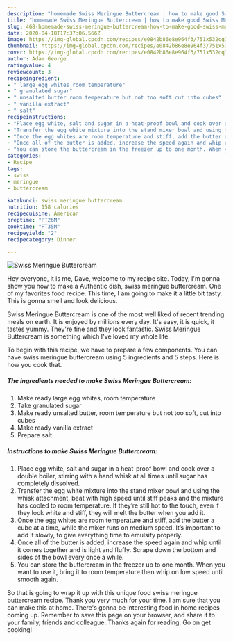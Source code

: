 ```yaml
---
description: "homemade Swiss Meringue Buttercream | how to make good Swiss Meringue Buttercream"
title: "homemade Swiss Meringue Buttercream | how to make good Swiss Meringue Buttercream"
slug: 468-homemade-swiss-meringue-buttercream-how-to-make-good-swiss-meringue-buttercream
date: 2020-04-18T17:37:06.566Z
image: https://img-global.cpcdn.com/recipes/e0842b86e8e964f3/751x532cq70/swiss-meringue-buttercream-recipe-main-photo.jpg
thumbnail: https://img-global.cpcdn.com/recipes/e0842b86e8e964f3/751x532cq70/swiss-meringue-buttercream-recipe-main-photo.jpg
cover: https://img-global.cpcdn.com/recipes/e0842b86e8e964f3/751x532cq70/swiss-meringue-buttercream-recipe-main-photo.jpg
author: Adam George
ratingvalue: 4
reviewcount: 3
recipeingredient:
- " large egg whites room temperature"
- " granulated sugar"
- " unsalted butter room temperature but not too soft cut into cubes"
- " vanilla extract"
- " salt"
recipeinstructions:
- "Place egg white, salt and sugar in a heat-proof bowl and cook over a double boiler, stirring with a hand whisk at all times until sugar has completely dissolved."
- "Transfer the egg white mixture into the stand mixer bowl and using the whisk attachment, beat with high speed until stiff peaks and the mixture has cooled to room temperature. If they’re still hot to the touch, even if they look white and stiff, they will melt the butter when you add it."
- "Once the egg whites are room temperature and stiff, add the butter a cube at a time, while the mixer runs on medium speed. It’s important to add it slowly, to give everything time to emulsify properly."
- "Once all of the butter is added, increase the speed again and whip until it comes together and is light and fluffy. Scrape down the bottom and sides of the bowl every once a while."
- "You can store the buttercream in the freezer up to one month. When you want to use it, bring it to room temperature then whip on low speed until smooth again."
categories:
- Recipe
tags:
- swiss
- meringue
- buttercream

katakunci: swiss meringue buttercream 
nutrition: 158 calories
recipecuisine: American
preptime: "PT26M"
cooktime: "PT35M"
recipeyield: "2"
recipecategory: Dinner

---
```



![Swiss Meringue Buttercream](https://img-global.cpcdn.com/recipes/e0842b86e8e964f3/751x532cq70/swiss-meringue-buttercream-recipe-main-photo.jpg)

Hey everyone, it is me, Dave, welcome to my recipe site. Today, I'm gonna show you how to make a Authentic dish, swiss meringue buttercream. One of my favorites food recipe. This time, I am going to make it a little bit tasty. This is gonna smell and look delicious.

Swiss Meringue Buttercream is one of the most well liked of recent trending meals on earth. It is enjoyed by millions every day. It's easy, it is quick, it tastes yummy. They're fine and they look fantastic. Swiss Meringue Buttercream is something which I've loved my whole life.




To begin with this recipe, we have to prepare a few components. You can have swiss meringue buttercream using 5 ingredients and 5 steps. Here is how you cook that.

<!--inarticleads1-->

##### The ingredients needed to make Swiss Meringue Buttercream:

1. Make ready  large egg whites, room temperature
1. Take  granulated sugar
1. Make ready  unsalted butter, room temperature but not too soft, cut into cubes
1. Make ready  vanilla extract
1. Prepare  salt




<!--inarticleads2-->

##### Instructions to make Swiss Meringue Buttercream:

1. Place egg white, salt and sugar in a heat-proof bowl and cook over a double boiler, stirring with a hand whisk at all times until sugar has completely dissolved.
1. Transfer the egg white mixture into the stand mixer bowl and using the whisk attachment, beat with high speed until stiff peaks and the mixture has cooled to room temperature. If they’re still hot to the touch, even if they look white and stiff, they will melt the butter when you add it.
1. Once the egg whites are room temperature and stiff, add the butter a cube at a time, while the mixer runs on medium speed. It’s important to add it slowly, to give everything time to emulsify properly.
1. Once all of the butter is added, increase the speed again and whip until it comes together and is light and fluffy. Scrape down the bottom and sides of the bowl every once a while.
1. You can store the buttercream in the freezer up to one month. When you want to use it, bring it to room temperature then whip on low speed until smooth again.




So that is going to wrap it up with this unique food swiss meringue buttercream recipe. Thank you very much for your time. I am sure that you can make this at home. There's gonna be interesting food in home recipes coming up. Remember to save this page on your browser, and share it to your family, friends and colleague. Thanks again for reading. Go on get cooking!
